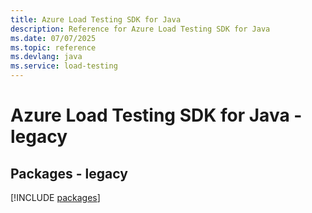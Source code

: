 ```yaml
---
title: Azure Load Testing SDK for Java
description: Reference for Azure Load Testing SDK for Java
ms.date: 07/07/2025
ms.topic: reference
ms.devlang: java
ms.service: load-testing
---
```

# Azure Load Testing SDK for Java - legacy
## Packages - legacy
[!INCLUDE [packages](load-testing-index.md)]
